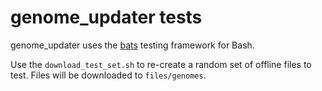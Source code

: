 # genome_updater tests

genome_updater uses the [bats](https://github.com/bats-core/bats-core) testing framework for Bash.

Use the `download_test_set.sh` to re-create a random set of offline files to test. Files will be downloaded to `files/genomes`.
